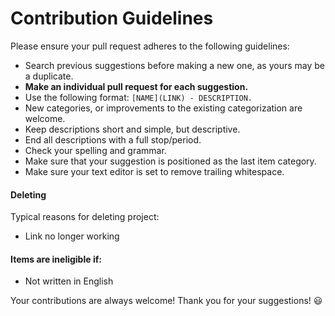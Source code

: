 # Contribution Guidelines

Please ensure your pull request adheres to the following guidelines:

- Search previous suggestions before making a new one, as yours may be a duplicate.
- **Make an individual pull request for each suggestion.**
- Use the following format: `[NAME](LINK) - DESCRIPTION.`
- New categories, or improvements to the existing categorization are welcome.
- Keep descriptions short and simple, but descriptive.
- End all descriptions with a full stop/period.
- Check your spelling and grammar.
- Make sure that your suggestion is positioned as the last item category.
- Make sure your text editor is set to remove trailing whitespace.

#### Deleting 

Typical reasons for deleting project:

- Link no longer working

#### Items are ineligible if:

- Not written in English

Your contributions are always welcome! Thank you for your suggestions! :smiley:
